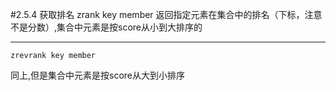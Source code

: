 #2.5.4	获取排名
	zrank key member 
返回指定元素在集合中的排名（下标，注意不是分数）,集合中元素是按score从小到大排序的

---
	zrevrank key member 
同上,但是集合中元素是按score从大到小排序
